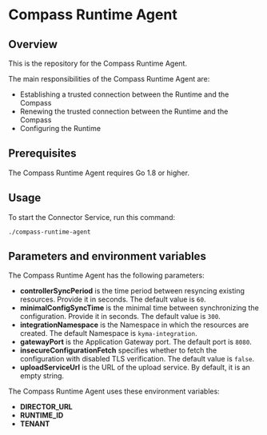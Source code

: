 # Compass Runtime Agent

## Overview

This is the repository for the Compass Runtime Agent.

The main responsibilities of the Compass Runtime Agent are:
- Establishing a trusted connection between the Runtime and the Compass
- Renewing the trusted connection between the Runtime and the Compass
- Configuring the Runtime


## Prerequisites

The Compass Runtime Agent requires Go 1.8 or higher.

## Usage

To start the Connector Service, run this command:

```
./compass-runtime-agent
```

## Parameters and environment variables

The Compass Runtime Agent has the following parameters:
- **controllerSyncPeriod** is the time period between resyncing existing resources. Provide it in seconds. The default value is `60`.
- **minimalConfigSyncTime** is the minimal time between synchronizing the configuration. Provide it in seconds. The default value is `300`.
- **integrationNamespace** is the Namespace in which the resources are created. The default Namespace is `kyma-integration`.
- **gatewayPort** is the Application Gateway port. The default port is `8080`.
- **insecureConfigurationFetch** specifies whether to fetch the configuration with disabled TLS verification. The default value is `false`.
- **uploadServiceUrl** is the URL of the upload service. By default, it is an empty string.

The Compass Runtime Agent uses these environment variables:
- **DIRECTOR_URL**
- **RUNTIME_ID**
- **TENANT**
